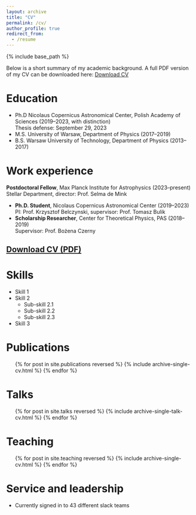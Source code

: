 ```yaml
---
layout: archive
title: "CV"
permalink: /cv/
author_profile: true
redirect_from:
  - /resume
---
```


{% include base_path %}

Below is a short summary of my academic background. A full PDF version of my CV can be downloaded here: [Download CV](files/CV_Aleksandra_Olejak_eng_update_18_06_25-4.pdf)

Education
======
* Ph.D Nicolaus Copernicus Astronomical Center, Polish Academy of Sciences (2019–2023, with distinction)  
  Thesis defense: September 29, 2023 
* M.S. University of Warsaw, Department of Physics (2017–2019)  
* B.S. Warsaw University of Technology, Department of Physics (2013–2017)

Work experience
======
 **Postdoctoral Fellow**, Max Planck Institute for Astrophysics (2023–present)  
  Stellar Department, director: Prof. Selma de Mink  
- **Ph.D. Student**, Nicolaus Copernicus Astronomical Center (2019–2023)  
  PI: Prof. Krzysztof Belczynski, supervisor: Prof. Tomasz Bulik  
- **Scholarship Researcher**, Center for Theoretical Physics, PAS (2018–2019)  
  Supervisor: Prof. Bożena Czerny  

## [Download CV (PDF)](/files/CV_Aleksandra_Olejak_eng_update_18_06_25-4.pdf)
  
Skills
======
* Skill 1
* Skill 2
  * Sub-skill 2.1
  * Sub-skill 2.2
  * Sub-skill 2.3
* Skill 3

Publications
======
  <ul>{% for post in site.publications reversed %}
    {% include archive-single-cv.html %}
  {% endfor %}</ul>
  
Talks
======
  <ul>{% for post in site.talks reversed %}
    {% include archive-single-talk-cv.html  %}
  {% endfor %}</ul>
  
Teaching
======
  <ul>{% for post in site.teaching reversed %}
    {% include archive-single-cv.html %}
  {% endfor %}</ul>
  
Service and leadership
======
* Currently signed in to 43 different slack teams
